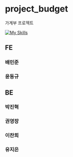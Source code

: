 # project_budget
가계부 프로젝트

[![My Skills](https://skillicons.dev/icons?i=js,html,css,wasm)](https://skillicons.dev)

## FE
### 배민준
### 윤동규



## BE
### 박진혁
### 권영장
### 이찬희
### 유지은
